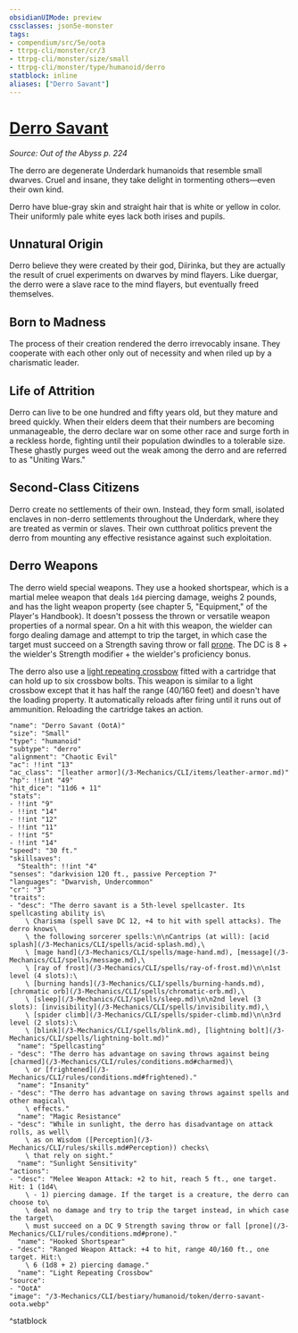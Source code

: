 ```yaml
---
obsidianUIMode: preview
cssclasses: json5e-monster
tags:
- compendium/src/5e/oota
- ttrpg-cli/monster/cr/3
- ttrpg-cli/monster/size/small
- ttrpg-cli/monster/type/humanoid/derro
statblock: inline
aliases: ["Derro Savant"]
---
```

# [Derro Savant](3-Mechanics\CLI\bestiary\humanoid/derro-savant-oota.md)
*Source: Out of the Abyss p. 224*  

The derro are degenerate Underdark humanoids that resemble small dwarves. Cruel and insane, they take delight in tormenting others—even their own kind.

Derro have blue-gray skin and straight hair that is white or yellow in color. Their uniformly pale white eyes lack both irises and pupils.

## Unnatural Origin

Derro believe they were created by their god, Diirinka, but they are actually the result of cruel experiments on dwarves by mind flayers. Like duergar, the derro were a slave race to the mind flayers, but eventually freed themselves.

## Born to Madness

The process of their creation rendered the derro irrevocably insane. They cooperate with each other only out of necessity and when riled up by a charismatic leader.

## Life of Attrition

Derro can live to be one hundred and fifty years old, but they mature and breed quickly. When their elders deem that their numbers are becoming unmanageable, the derro declare war on some other race and surge forth in a reckless horde, fighting until their population dwindles to a tolerable size. These ghastly purges weed out the weak among the derro and are referred to as "Uniting Wars."

## Second-Class Citizens

Derro create no settlements of their own. Instead, they form small, isolated enclaves in non-derro settlements throughout the Underdark, where they are treated as vermin or slaves. Their own cutthroat politics prevent the derro from mounting any effective resistance against such exploitation.

## Derro Weapons

The derro wield special weapons. They use a hooked shortspear, which is a martial melee weapon that deals `1d4` piercing damage, weighs 2 pounds, and has the light weapon property (see chapter 5, "Equipment," of the Player's Handbook). It doesn't possess the thrown or versatile weapon properties of a normal spear. On a hit with this weapon, the wielder can forgo dealing damage and attempt to trip the target, in which case the target must succeed on a Strength saving throw or fall [prone](/3-Mechanics/CLI/rules/conditions.md#prone). The DC is 8 + the wielder's Strength modifier + the wielder's proficiency bonus.

The derro also use a [light repeating crossbow](/3-Mechanics/CLI/items/light-repeating-crossbow-oota.md) fitted with a cartridge that can hold up to six crossbow bolts. This weapon is similar to a light crossbow except that it has half the range (40/160 feet) and doesn't have the loading property. It automatically reloads after firing until it runs out of ammunition. Reloading the cartridge takes an action.

```statblock
"name": "Derro Savant (OotA)"
"size": "Small"
"type": "humanoid"
"subtype": "derro"
"alignment": "Chaotic Evil"
"ac": !!int "13"
"ac_class": "[leather armor](/3-Mechanics/CLI/items/leather-armor.md)"
"hp": !!int "49"
"hit_dice": "11d6 + 11"
"stats":
- !!int "9"
- !!int "14"
- !!int "12"
- !!int "11"
- !!int "5"
- !!int "14"
"speed": "30 ft."
"skillsaves":
  "Stealth": !!int "4"
"senses": "darkvision 120 ft., passive Perception 7"
"languages": "Dwarvish, Undercommon"
"cr": "3"
"traits":
- "desc": "The derro savant is a 5th-level spellcaster. Its spellcasting ability is\
    \ Charisma (spell save DC 12, +4 to hit with spell attacks). The derro knows\
    \ the following sorcerer spells:\n\nCantrips (at will): [acid splash](/3-Mechanics/CLI/spells/acid-splash.md),\
    \ [mage hand](/3-Mechanics/CLI/spells/mage-hand.md), [message](/3-Mechanics/CLI/spells/message.md),\
    \ [ray of frost](/3-Mechanics/CLI/spells/ray-of-frost.md)\n\n1st level (4 slots):\
    \ [burning hands](/3-Mechanics/CLI/spells/burning-hands.md), [chromatic orb](/3-Mechanics/CLI/spells/chromatic-orb.md),\
    \ [sleep](/3-Mechanics/CLI/spells/sleep.md)\n\n2nd level (3 slots): [invisibility](/3-Mechanics/CLI/spells/invisibility.md),\
    \ [spider climb](/3-Mechanics/CLI/spells/spider-climb.md)\n\n3rd level (2 slots):\
    \ [blink](/3-Mechanics/CLI/spells/blink.md), [lightning bolt](/3-Mechanics/CLI/spells/lightning-bolt.md)"
  "name": "Spellcasting"
- "desc": "The derro has advantage on saving throws against being [charmed](/3-Mechanics/CLI/rules/conditions.md#charmed)\
    \ or [frightened](/3-Mechanics/CLI/rules/conditions.md#frightened)."
  "name": "Insanity"
- "desc": "The derro has advantage on saving throws against spells and other magical\
    \ effects."
  "name": "Magic Resistance"
- "desc": "While in sunlight, the derro has disadvantage on attack rolls, as well\
    \ as on Wisdom ([Perception](/3-Mechanics/CLI/rules/skills.md#Perception)) checks\
    \ that rely on sight."
  "name": "Sunlight Sensitivity"
"actions":
- "desc": "Melee Weapon Attack: +2 to hit, reach 5 ft., one target. Hit: 1 (1d4\
    \ - 1) piercing damage. If the target is a creature, the derro can choose to\
    \ deal no damage and try to trip the target instead, in which case the target\
    \ must succeed on a DC 9 Strength saving throw or fall [prone](/3-Mechanics/CLI/rules/conditions.md#prone)."
  "name": "Hooked Shortspear"
- "desc": "Ranged Weapon Attack: +4 to hit, range 40/160 ft., one target. Hit:\
    \ 6 (1d8 + 2) piercing damage."
  "name": "Light Repeating Crossbow"
"source":
- "OotA"
"image": "/3-Mechanics/CLI/bestiary/humanoid/token/derro-savant-oota.webp"
```
^statblock